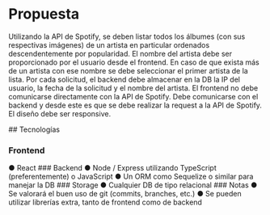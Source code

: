 # Propuesta
Utilizando la API de Spotify, se deben listar todos los álbumes (con sus respectivas imágenes) de un artista en particular ordenados descendentemente por popularidad.
El nombre del artista debe ser proporcionado por el usuario desde el frontend. En caso de que exista más de un artista con ese nombre se debe seleccionar el primer artista de la lista.
Por cada solicitud, el backend debe almacenar en la DB la IP del usuario, la fecha de la solicitud y el nombre del artista.
El frontend no debe comunicarse directamente con la API de Spotify. Debe comunicarse con el backend y desde este es que se debe realizar la request a la API de Spotify.
El diseño debe ser responsive.


## Tecnologías
### Frontend 
● React
### Backend
● Node / Express utilizando TypeScript (preferentemente) o JavaScript
● Un ORM como Sequelize o similar para manejar la DB
### Storage
● Cualquier DB de tipo relacional
### Notas
● Se valorará el buen uso de git (commits, branches, etc.)
● Se pueden utilizar librerías extra, tanto de frontend como de backend